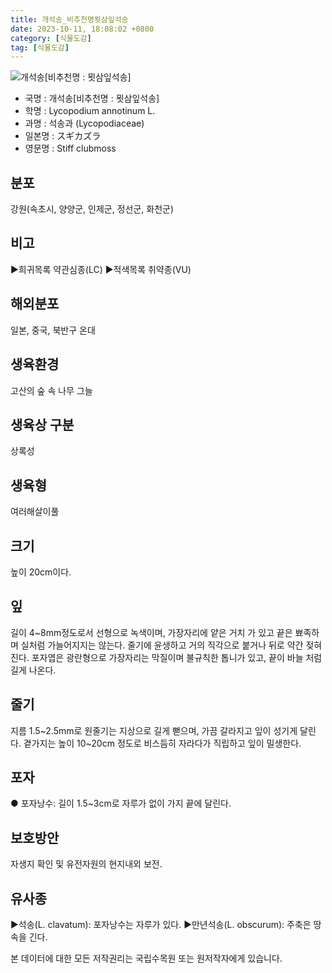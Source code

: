 ```yaml
---
title: 개석송_비추천명묏삼잎석송
date: 2023-10-11, 18:08:02 +0800
category: [식물도감]
tag: [식물도감]
---
```




![개석송[비추천명 : 묏삼잎석송]](http://www.nature.go.kr/fileUpload/plants/basic/Lycopodiaceae/Lycopodium/12/1_th2.JPG)
- 국명 : 개석송[비추천명 : 묏삼잎석송]
- 학명 : Lycopodium annotinum L.
- 과명 : 석송과 (Lycopodiaceae)
- 일본명 : スギカズラ
- 영문명 : Stiff clubmoss


## 분포
강원(속초시, 양양군, 인제군, 정선군, 화천군)
## 비고
▶희귀목록 약관심종(LC)▶적색목록 취약종(VU)
## 해외분포
일본, 중국, 북반구 온대
## 생육환경
고산의 숲 속 나무 그늘
## 생육상 구분
상록성
## 생육형
여러해살이풀
## 크기
높이 20cm이다.
## 잎
길이 4~8mm정도로서 선형으로 녹색이며, 가장자리에 얕은 거치 가 있고 끝은 뾰족하며 실처럼 가늘어지지는 않는다. 줄기에 윤생하고 거의 직각으로 붙거나 뒤로 약간 젖혀진다. 포자엽은 광란형으로 가장자리는 막질이며 불규칙한 톱니가 있고, 끝이 바늘 처럼 길게 나온다.
## 줄기
지름 1.5~2.5mm로 원줄기는 지상으로 길게 뻗으며, 가끔 갈라지고 잎이 성기게 달린다. 곁가지는 높이 10~20cm 정도로 비스듬히 자라다가 직립하고 잎이 밀생한다.
## 포자
● 포자낭수: 길이 1.5~3cm로 자루가 없이 가지 끝에 달린다.
## 보호방안
자생지 확인 및 유전자원의 현지내외 보전.
## 유사종
▶석송(L. clavatum): 포자낭수는 자루가 있다.▶만년석송(L. obscurum): 주축은 땅속을 긴다.






본 데이터에 대한 모든 저작권리는 국립수목원 또는 원저작자에게 있습니다.
